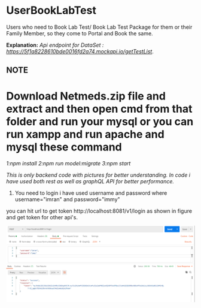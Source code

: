 # UserBookLabTest

Users who need to Book Lab Test/ Book Lab Test Package for them or their Family Member, so they come to Portal and Book the same.


**Explanation:** *Api endpoint for DataSet : https://5f1a8228610bde0016fd2a74.mockapi.io/getTestList*.
## NOTE
# Download Netmeds.zip file and extract and then open cmd from that folder and run your mysql or you can run xampp and run apache and mysql these command
*1:npm install*
*2:npm run model:migrate*
*3:npm start*

*This is only backend code with pictures for better understanding. In code i have used both rest as well as graphQL API for better performance.*

1. You need to login i have used username and password where username="imran" and password="immy"

you can hit url to get token http://localhost:8081/v1/login as shown in figure and get token for other api's.

![Login](/login.png)


